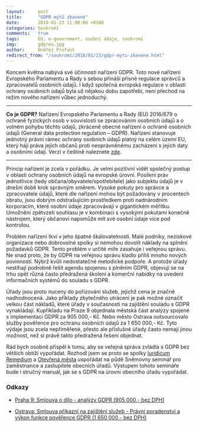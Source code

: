 ```yaml
---
layout:     post
title:      "GDPR mýtů zbavené"
date:       2018-01-23 11:00:00 +0100
categories: Soukromí
comments:   true
tags:       EU, e-government, osobní údaje, soukromí
img:        gdpreu.jpg
author:     Ondřej Profant
redirect_from: "/soukromí/2018/01/23/gdpr-mytu-zbavene.html"
---
```


Koncem května nabývá své účinnosti nařízení GDPR. Toto nové nařízení Evropského Parlamentu a Rady s sebou přináší přísné regulace správců a zpracovatelů osobních údajů. I když společná evropská regulace v oblasti ochrany osobních údajů byla už nějakou dobu zapotřebí, není přechod na režim nového nařízení vůbec jednoduchý.

<!--more-->

---
**Co je GDPR?**
Nařízení Evropského Parlamentu a Rady (EU) 2016/679 o ochraně fyzických osob v souvislosti se zpracováním osobních údajů a o volném pohybu těchto údajů, zkráceně obecné nařízení o ochraně osobních údajů (General data protection regulation – GDPR). Nařízení stanovuje jednotný právní rámec ochrany osobních údajů platný na celém území EU, který hájí práva jejích občanů proti neoprávněnému zacházení s jejich daty a osobními údaji. Verzi v češtině naleznete [zde](http://eur-lex.europa.eu/legal-content/CS/TXT/PDF/?uri=CELEX:32016R0679&from=EN).

---

Princip nařízení je zcela v pořádku. Je velmi pozitivní vidět společný postup v oblasti ochrany osobních údajů na evropské úrovni. Posílení práv jednotlivce (tedy občana/obyvatele/spotřebitele) jako subjektu údajů je v dnešní době krok správným směrem. Vysoké pokuty pro správce a zpracovatele údajů, které dle nařízení mohou být požadovány v procentech obratu, jsou dobrým odstrašujícím prostředkem proti nadnárodním korporacím, které osobní údaje zpracovávají v gigantickém měřítku. Umožnění zpětvzetí souhlasu je v kombinaci s vysokými pokutami konečně nástrojem, který občanovi napomůže mít své osobní údaje více pod kontrolou.

Problém nařízení tkví v jeho špatné škálovatelnosti. Malé podniky, neziskové organizace nebo dobrovolné spolky si nemohou dovolit náklady na splnění požadavků GDPR. Tento problém v určité míře zasahuje i veřejnou správu. Ne snad proto, že by GDPR na veřejnou správu kladlo příliš mnoho nových povinností. Nýbrž kvůli nedostatečné metodické podpoře. A protože úřady nestíhají podrobně řešit agendu spojenou s plněním GDPR, objevují se na trhu opět různá často předražená školení a komerční nabídky na uvedení informačních systémů do souladu s GDPR.

Úřady jsou proto nuceny do pořizování služeb, jejichž cena je značně nadhodnocená. Jako příklady zbytečného utrácení je pak možné označit velkou část nákladů, které úřady v současnosti na zajištění souladu s GDPR vynakládají. Kupříkladu na Praze 9 objednala městská část analýzy spojené s implementací GDPR za 905 000,- Kč. Nebo město Ostrava outsourcovalo služby pověřence pro ochranu osobních údajů za 1 650 000,- Kč. Tyto výdaje jsou zcela nepřiměřené, přesto ale příslušné úřady často nemají jinou možnost, než si právě takto předražená řešení objednat.

Rád bych osobně přispěl k tomu, aby se veřejná správa zvládla s GDPR bez větších obtíží vypořádat. Rozhodl jsem se proto se spolky [Iuridicum Remedium](http://iure.org/) a [Otevřená města](http://www.otevrenamesta.cz/) uspořádat na půdě Sněmovny seminář pro zaměstnance a zastupitele obecních úřadů. Výstupem tohoto semináře bude i stručný manuál, jak se s GDPR na úrovni obecního úřadu vypořádat.

### Odkazy

- [Praha 9: Smlouva o dílo - analýzy GDPR (905 000,- bez DPH)](https://www.hlidacsmluv.cz/Detail/3636104)

- [Ostrava: Smlouva příkazní na zajištění služeb - Právní poradenství a výkon funkce pověřence GDPR (1 650 000,- bez DPH)](https://www.hlidacsmluv.cz/Detail/4253964)
